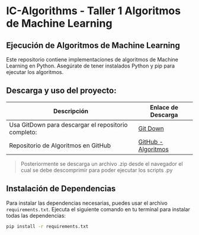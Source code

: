 # IC-Algorithms - Taller 1 Algoritmos de Machine Learning

## Ejecución de Algoritmos de Machine Learning

Este repositorio contiene implementaciones de algoritmos de Machine Learning en Python. Asegúrate de tener instalados Python y pip para ejecutar los algoritmos.

## Descarga y uso del proyecto:
| Descripción                                     | Enlace de Descarga                                            |
|-------------------------------------------------|---------------------------------------------------------------|
| Usa GitDown para descargar el repositorio completo: | [Git Down](https://minhaskamal.github.io/DownGit/#/home) |
| Repositorio de Algoritmos en GitHub             | [GitHub - Algoritmos](https://github.com/sh4dex/IC-Algorithms/tree/main/Algoritmos_Taller1) |

>Posteriormente se descarga un archivo .zip desde el navegador el cual se debe descomprimir para poder ejecutar los scripts .py
## Instalación de Dependencias

Para instalar las dependencias necesarias, puedes usar el archivo `requirements.txt`. Ejecuta el siguiente comando en tu terminal para instalar todas las dependencias:

```bash
pip install -r requirements.txt
